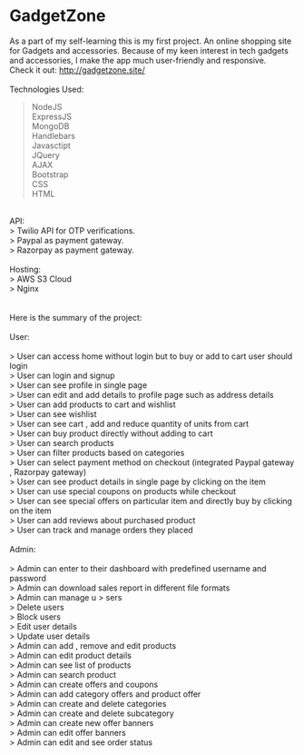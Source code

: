 # GadgetZone

As a part of my self-learning this is my first project. An online shopping site for Gadgets and accessories. 
Because of my keen interest in tech gadgets and accessories, I make the app much user-friendly and responsive. 
<br>
Check it out:   http://gadgetzone.site/
<br>
<br>
Technologies Used: <br>
  > NodeJS <br>
  > ExpressJS <br>
  > MongoDB <br>
  > Handlebars <br>
  > Javasctipt <br>
  > JQuery <br>
  > AJAX <br>
  > Bootstrap <br>
  > CSS <br>
  > HTML <br>
  <br>
API: <br>
  > Twilio API for OTP verifications. <br>
  > Paypal as payment gateway. <br>
  > Razorpay as payment gateway. <br>
  <br>
Hosting: <br> 
  > AWS S3 Cloud <br>
  > Nginx <br>
 <br>
 <br>
Here is the summary of the project: <br>
 <br>
User: <br>
 <br>
  > User can access home without login but to buy or add to cart user should login <br>
  > User can login and signup <br>
  > User can see profile in single page <br>
  > User can edit and add details to profile page such as address details <br>
  > User can add products to cart and wishlist <br>
  > User can see wishlist <br>
  > User can see cart , add and reduce quantity of units from cart <br>
  > User can buy product directly without adding to cart <br>
  > User can search products <br>
  > User can filter products based on categories <br>
  > User can select payment method on checkout (integrated Paypal gateway , Razorpay gateway) <br>
  > User can see product details in single page by clicking on the item <br>
  > User can use special coupons on products while checkout <br>
  > User can see special offers on particular item and directly buy by clicking on the item <br>
  > User can add reviews about purchased product <br>
  > User can track and manage orders they placed <br>
<br>
Admin: <br>
<br>
  > Admin can enter to their dashboard with predefined username and password <br>
  > Admin can download sales report in different file formats <br>
  > Admin can manage u  > sers <br>
  > Delete users <br>
  > Block users <br>
  > Edit user details <br>
  > Update user details <br>
  > Admin can add , remove and edit products <br>
  > Admin can edit product details <br>
  > Admin can see list of products <br>
  > Admin can search product <br>
  > Admin can create offers and coupons <br>
  > Admin can add category offers and product offer <br>
  > Admin can create and delete categories <br>
  > Admin can create and delete subcategory <br>
  > Admin can create new offer banners <br>
  > Admin can edit offer banners <br>
  > Admin can edit and see order status <br>
